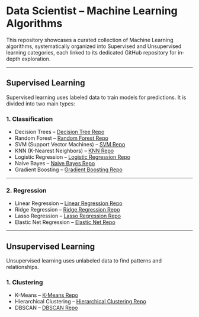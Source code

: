 # Data Scientist – Machine Learning Algorithms

This repository showcases a curated collection of Machine Learning algorithms, systematically organized into Supervised and Unsupervised learning categories, each linked to its dedicated GitHub repository for in-depth exploration.

---

## Supervised Learning
Supervised learning uses labeled data to train models for predictions. It is divided into two main types:

### 1. Classification
- Decision Trees – [Decision Tree Repo](https://github.com/YourUsername/DecisionTree)
- Random Forest – [Random Forest Repo](https://github.com/YourUsername/RandomForest)
- SVM (Support Vector Machines) – [SVM Repo](https://github.com/YourUsername/SVM)
- KNN (K-Nearest Neighbors) – [KNN Repo](https://github.com/YourUsername/KNN)
- Logistic Regression – [Logistic Regression Repo](https://github.com/YourUsername/LogisticRegression)
- Naive Bayes – [Naive Bayes Repo](https://github.com/YourUsername/NaiveBayes)
- Gradient Boosting – [Gradient Boosting Repo](https://github.com/YourUsername/GradientBoosting)

---

### 2. Regression
- Linear Regression – [Linear Regression Repo](https://github.com/YourUsername/LinearRegression)
- Ridge Regression – [Ridge Regression Repo](https://github.com/YourUsername/RidgeRegression)
- Lasso Regression – [Lasso Regression Repo](https://github.com/YourUsername/LassoRegression)
- Elastic Net Regression – [Elastic Net Repo](https://github.com/YourUsername/ElasticNet)

---

## Unsupervised Learning
Unsupervised learning uses unlabeled data to find patterns and relationships.

### 1. Clustering
- K-Means – [K-Means Repo](https://github.com/YourUsername/KMeans)
- Hierarchical Clustering – [Hierarchical Clustering Repo](https://github.com/YourUsername/HierarchicalClustering)
- DBSCAN – [DBSCAN Repo](https://github.com/YourUsername/DBSCAN)
